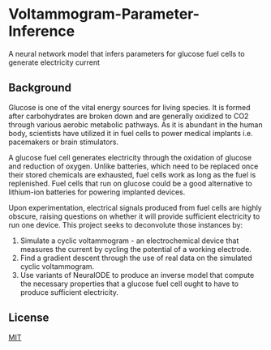 # Voltammogram-Parameter-Inference
A neural network model that infers parameters for glucose fuel cells to generate electricity current

## Background
Glucose is one of the vital energy sources for living species. It is formed after carbohydrates are broken down and are generally oxidized to CO2 through various aerobic metabolic pathways. As it is abundant in the human body, scientists have utilized it in fuel cells to power medical implants i.e. pacemakers or brain stimulators. 

A glucose fuel cell generates electricity through the oxidation of glucose and reduction of oxygen. Unlike batteries, which need to be replaced once their stored chemicals are exhausted, fuel cells work as long as the fuel is replenished. Fuel cells that run on glucose could be a good alternative to lithium-ion batteries for powering implanted devices. 

Upon experimentation, electrical signals produced from fuel cells are highly obscure, raising questions on whether it will provide sufficient electricity to run one device. This project seeks to deconvolute those instances by:
1. Simulate a cyclic voltammogram - an electrochemical device that measures the current by cycling the potential of a working electrode. 
2. Find a gradient descent through the use of real data on the simulated cyclic voltammogram.
3. Use variants of NeuralODE to produce an inverse model that compute the necessary properties that a glucose fuel cell ought to have to produce sufficient electricity.

## License
[MIT](https://choosealicense.com/licenses/MIT/)
